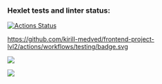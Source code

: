 ### Hexlet tests and linter status:

[![Actions Status](https://github.com/kirill-medved/frontend-project-lvl2/workflows/hexlet-check/badge.svg)](https://github.com/kirill-medved/frontend-project-lvl2/actions)

https://github.com/kirill-medved/frontend-project-lvl2/actions/workflows/testing/badge.svg

<a href="https://codeclimate.com/github/kirill-medved/frontend-project-lvl2/maintainability"><img src="https://api.codeclimate.com/v1/badges/95c6ac798a4a50c074da/maintainability" /></a>

<a href="https://codeclimate.com/github/kirill-medved/frontend-project-lvl2/test_coverage"><img src="https://api.codeclimate.com/v1/badges/95c6ac798a4a50c074da/test_coverage" /></a>
